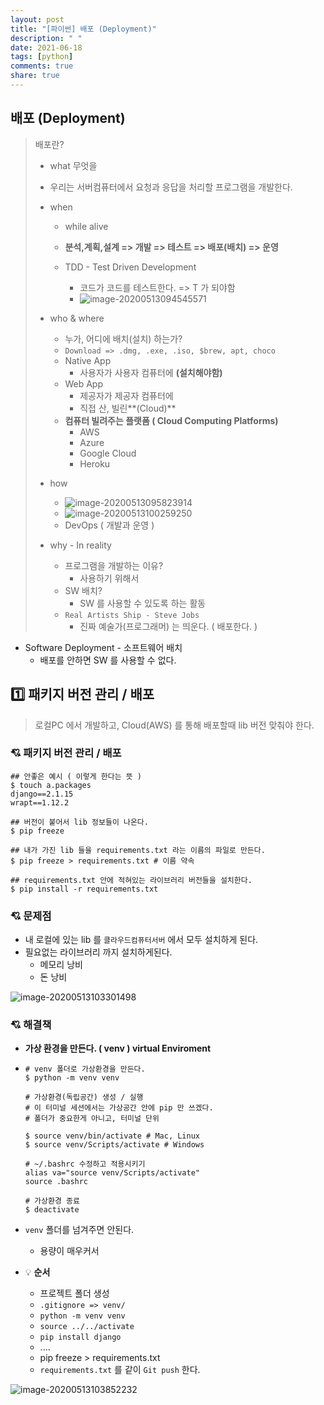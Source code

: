 ```yaml
---
layout: post
title: "[파이썬] 배포 (Deployment)"
description: " "
date: 2021-06-18
tags: [python]
comments: true
share: true
---
```



## 배포 (Deployment)

> 배포란?
>
> - what 무엇을 
>   
> - 우리는 서버컴퓨터에서 요청과 응답을 처리할 프로그램을 개발한다.
>   
> - when
>
>   - while alive
>
>   - **분석,계획,설계 => 개발 => 테스트 => 배포(배치) => 운영**
>
>   - TDD - Test Driven Development
>
>     - 코드가 코드를 테스트한다. => T 가 되야함
>     - ![image-20200513094545571](images/image-20200513094545571.png)
>
>     
>
> - who & where
>   - 누가, 어디에 배치(설치) 하는가?
>   - `Download => .dmg, .exe, .iso, $brew, apt, choco`
>   - Native App
>     - 사용자가 사용자 컴퓨터에 **(설치해야함)**
>   - Web App
>     - 제공자가 제공자 컴퓨터에
>     - 직접 산, 빌린**(Cloud)**
>   - **컴퓨터 빌려주는 플랫폼 ( Cloud Computing Platforms)**
>     - AWS
>     - Azure
>     - Google Cloud
>     - Heroku
>
> - how
>
>   - ![image-20200513095823914](images/image-20200513095823914.png)
>   - ![image-20200513100259250](images/image-20200513100259250.png)
>   - DevOps ( 개발과 운영 )
>
>   
>
> - why - In reality
>   - 프로그램을 개발하는 이유?
>     - 사용하기 위해서
>   - SW 배치?
>     - SW 를 사용할 수 있도록 하는 활동
>   - `Real Artists Ship - Steve Jobs`
>     - 진짜 예술가(프로그래머) 는 띄운다. ( 배포한다. )

- Software Deployment - 소프트웨어 배치
  - 배포를 안하면 SW 를 사용할 수 없다.





## :one: 패키지 버전 관리 / 배포

> 로컬PC 에서 개발하고, Cloud(AWS) 를 통해 배포할때 lib 버전 맞춰야 한다.



### :cupid: ​패키지 버전 관리 / 배포

```shell
## 안좋은 예시 ( 이렇게 한다는 뜻 )
$ touch a.packages
django==2.1.15
wrapt==1.12.2

## 버전이 붙어서 lib 정보들이 나온다.
$ pip freeze

## 내가 가진 lib 들을 requirements.txt 라는 이름의 파일로 만든다.
$ pip freeze > requirements.txt # 이름 약속

## requirements.txt 안에 적혀있는 라이브러리 버전들을 설치한다.
$ pip install -r requirements.txt
```



### :cupid: 문제점

- 내 로컬에 있는 lib 를 `클라우드컴퓨터서버` 에서 모두 설치하게 된다.
- 필요없는 라이브러리 까지 설치하게된다.
  - 메모리 낭비
  - 돈 낭비

![image-20200513103301498](images/image-20200513103301498.png)



### :cupid: 해결책

- **가상 환경을 만든다. ( venv ) virtual Enviroment**

- ```shell
  # venv 폴더로 가상환경을 만든다.
  $ python -m venv venv
  
  # 가상환경(독립공간) 생성 / 실행
  # 이 터미널 세션에서는 가상공간 안에 pip 만 쓰겠다.
  # 폴더가 중요한게 아니고, 터미널 단위
  
  $ source venv/bin/activate # Mac, Linux
  $ source venv/Scripts/activate # Windows
  
  # ~/.bashrc 수정하고 적용시키기
  alias va="source venv/Scripts/activate"
  source .bashrc

  # 가상환경 종료
  $ deactivate
  ```
  
- `venv` 폴더를 넘겨주면 안된다.

  - 용량이 매우커서

- :bulb: **순서**

  - 프로젝트 폴더 생성
  - `.gitignore => venv/`
  - `python -m venv venv`
  - `source ../../activate`
  - `pip install django`
  - ....
  - pip freeze > requirements.txt
  -  `requirements.txt` 를 같이 `Git push` 한다.

![image-20200513103852232](images/image-20200513103852232.png)